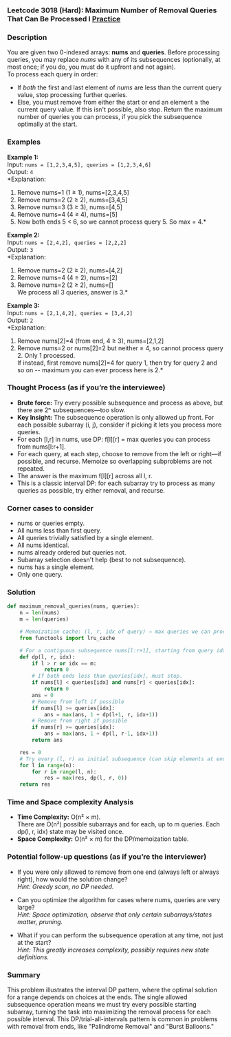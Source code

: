 ### Leetcode 3018 (Hard): Maximum Number of Removal Queries That Can Be Processed I [Practice](https://leetcode.com/problems/maximum-number-of-removal-queries-that-can-be-processed-i)

### Description  
You are given two 0-indexed arrays: **nums** and **queries**. Before processing queries, you may replace *nums* with any of its subsequences (optionally, at most once; if you do, you must do it upfront and not again).  
To process each query in order:  
- If *both* the first and last element of *nums* are less than the current query value, stop processing further queries.  
- Else, you must remove from either the start or end an element ≥ the current query value. If this isn't possible, also stop.
Return the maximum number of queries you can process, if you pick the subsequence optimally at the start.

### Examples  

**Example 1:**  
Input: `nums = [1,2,3,4,5], queries = [1,2,3,4,6]`  
Output: `4`  
*Explanation:  
1. Remove nums=1 (1 ≥ 1), nums=[2,3,4,5]  
2. Remove nums=2 (2 ≥ 2), nums=[3,4,5]  
3. Remove nums=3 (3 ≥ 3), nums=[4,5]  
4. Remove nums=4 (4 ≥ 4), nums=[5]  
5. Now both ends 5 < 6, so we cannot process query 5. So max = 4.*

**Example 2:**  
Input: `nums = [2,4,2], queries = [2,2,2]`  
Output: `3`  
*Explanation:  
1. Remove nums=2 (2 ≥ 2), nums=[4,2]  
2. Remove nums=4 (4 ≥ 2), nums=[2]  
3. Remove nums=2 (2 ≥ 2), nums=[]  
We process all 3 queries, answer is 3.*

**Example 3:**  
Input: `nums = [2,1,4,2], queries = [3,4,2]`  
Output: `2`  
*Explanation:  
1. Remove nums[2]=4 (from end, 4 ≥ 3), nums=[2,1,2]  
2. Remove nums=2 or nums[2]=2 but neither ≥ 4, so cannot process query 2. Only 1 processed.  
If instead, first remove nums[2]=4 for query 1, then try for query 2 and so on -- maximum you can ever process here is 2.*

### Thought Process (as if you’re the interviewee)  
- **Brute force:** Try every possible subsequence and process as above, but there are 2ⁿ subsequences—too slow.
- **Key Insight:** The subsequence operation is only allowed up front. For each possible subarray (i, j), consider if picking it lets you process more queries.
- For each [l,r] in nums, use DP: f[l][r] = max queries you can process from nums[l:r+1].
- For each query, at each step, choose to remove from the left or right—if possible, and recurse. Memoize so overlapping subproblems are not repeated.
- The answer is the maximum f[l][r] across all l, r.
- This is a classic interval DP: for each subarray try to process as many queries as possible, try either removal, and recurse.

### Corner cases to consider  
- nums or queries empty.
- All nums less than first query.
- All queries trivially satisfied by a single element.
- All nums identical.
- nums already ordered but queries not.
- Subarray selection doesn't help (best to not subsequence).
- nums has a single element.
- Only one query.

### Solution

```python
def maximum_removal_queries(nums, queries):
    n = len(nums)
    m = len(queries)

    # Memoization cache: (l, r, idx of query) → max queries we can process
    from functools import lru_cache

    # For a contiguous subsequence nums[l:r+1], starting from query idx
    def dp(l, r, idx):
        if l > r or idx == m:
            return 0
        # If both ends less than queries[idx], must stop.
        if nums[l] < queries[idx] and nums[r] < queries[idx]:
            return 0
        ans = 0
        # Remove from left if possible
        if nums[l] >= queries[idx]:
            ans = max(ans, 1 + dp(l+1, r, idx+1))
        # Remove from right if possible
        if nums[r] >= queries[idx]:
            ans = max(ans, 1 + dp(l, r-1, idx+1))
        return ans

    res = 0
    # Try every (l, r) as initial subsequence (can skip elements at ends)
    for l in range(n):
        for r in range(l, n):
            res = max(res, dp(l, r, 0))
    return res
```

### Time and Space complexity Analysis  

- **Time Complexity:** O(n² × m).  
  There are O(n²) possible subarrays and for each, up to m queries. Each dp(l, r, idx) state may be visited once.
- **Space Complexity:** O(n² × m) for the DP/memoization table.

### Potential follow-up questions (as if you’re the interviewer)  

- If you were only allowed to remove from one end (always left or always right), how would the solution change?  
  *Hint: Greedy scan, no DP needed.*

- Can you optimize the algorithm for cases where nums, queries are very large?  
  *Hint: Space optimization, observe that only certain subarrays/states matter, pruning.*

- What if you can perform the subsequence operation at any time, not just at the start?  
  *Hint: This greatly increases complexity, possibly requires new state definitions.*

### Summary
This problem illustrates the interval DP pattern, where the optimal solution for a range depends on choices at the ends. The single allowed subsequence operation means we must try every possible starting subarray, turning the task into maximizing the removal process for each possible interval. This DP/trial-all-intervals pattern is common in problems with removal from ends, like "Palindrome Removal" and "Burst Balloons."